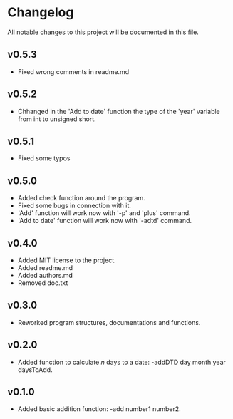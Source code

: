 # Changelog
All notable changes to this project will be documented in this file.

## v0.5.3
- Fixed wrong comments in readme.md

## v0.5.2
- Chhanged in the 'Add to date' function the type of the 'year' variable from 
  int to unsigned short.

## v0.5.1
- Fixed some typos

## v0.5.0
- Added check function around the program.
- Fixed some bugs in connection with it.
- 'Add' function will work now with '-p' and 'plus' command.
- 'Add to date' function will work now with '-adtd' command.

## v0.4.0
- Added MIT license to the project.
- Added readme.md
- Added authors.md
- Removed doc.txt

## v0.3.0
- Reworked program structures, documentations and functions.

## v0.2.0
- Added function to calculate _n_ days to a date: -addDTD day month year daysToAdd.

## v0.1.0
- Added basic addition function: -add number1 number2.
